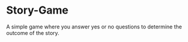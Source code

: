# Story-Game
A simple game where you answer yes or no questions to determine the outcome of the story.
